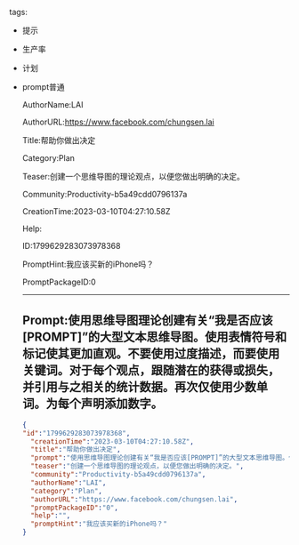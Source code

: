  tags: 
- 提示
- 生产率
- 计划
- prompt普通

  AuthorName:LAI

  AuthorURL:https://www.facebook.com/chungsen.lai

  Title:帮助你做出决定

  Category:Plan

  Teaser:创建一个思维导图的理论观点，以便您做出明确的决定。

  Community:Productivity-b5a49cdd0796137a

  CreationTime:2023-03-10T04:27:10.58Z

  Help:

  ID:1799629283073978368

  PromptHint:我应该买新的iPhone吗？

  PromptPackageID:0

  ---

  ## Prompt:使用思维导图理论创建有关“我是否应该[PROMPT]”的大型文本思维导图。使用表情符号和标记使其更加直观。不要使用过度描述，而要使用关键词。对于每个观点，跟随潜在的获得或损失，并引用与之相关的统计数据。再次仅使用少数单词。为每个声明添加数字。

  ```json
  {
  "id":"1799629283073978368",
    "creationTime":"2023-03-10T04:27:10.58Z",
    "title":"帮助你做出决定",
    "prompt":"使用思维导图理论创建有关“我是否应该[PROMPT]”的大型文本思维导图。使用表情符号和标记使其更加直观。不要使用过度描述，而要使用关键词。对于每个观点，跟随潜在的获得或损失，并引用与之相关的统计数据。再次仅使用少数单词。为每个声明添加数字。",
    "teaser":"创建一个思维导图的理论观点，以便您做出明确的决定。",
    "community":"Productivity-b5a49cdd0796137a",
    "authorName":"LAI",
    "category":"Plan",
    "authorURL":"https://www.facebook.com/chungsen.lai",
    "promptPackageID":"0",
    "help":"",
    "promptHint":"我应该买新的iPhone吗？"
  }
  ```
